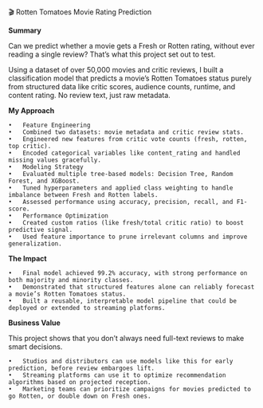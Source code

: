 🎬 Rotten Tomatoes Movie Rating Prediction

**Summary**

Can we predict whether a movie gets a Fresh or Rotten rating, without ever reading a single review? That’s what this project set out to test.

Using a dataset of over 50,000 movies and critic reviews, I built a classification model that predicts a movie’s Rotten Tomatoes status purely from structured data like critic scores, audience counts, runtime, and content rating. No review text, just raw metadata.

**My Approach**

	•	Feature Engineering
	•	Combined two datasets: movie metadata and critic review stats.
	•	Engineered new features from critic vote counts (fresh, rotten, top critic).
	•	Encoded categorical variables like content_rating and handled missing values gracefully.
	•	Modeling Strategy
	•	Evaluated multiple tree-based models: Decision Tree, Random Forest, and XGBoost.
	•	Tuned hyperparameters and applied class weighting to handle imbalance between Fresh and Rotten labels.
	•	Assessed performance using accuracy, precision, recall, and F1-score.
	•	Performance Optimization
	•	Created custom ratios (like fresh/total critic ratio) to boost predictive signal.
	•	Used feature importance to prune irrelevant columns and improve generalization.

**The Impact**

	•	Final model achieved 99.2% accuracy, with strong performance on both majority and minority classes.
	•	Demonstrated that structured features alone can reliably forecast a movie’s Rotten Tomatoes status.
	•	Built a reusable, interpretable model pipeline that could be deployed or extended to streaming platforms.


**Business Value**

This project shows that you don’t always need full-text reviews to make smart decisions.

	•	Studios and distributors can use models like this for early prediction, before review embargoes lift.
	•	Streaming platforms can use it to optimize recommendation algorithms based on projected reception.
	•	Marketing teams can prioritize campaigns for movies predicted to go Rotten, or double down on Fresh ones.
